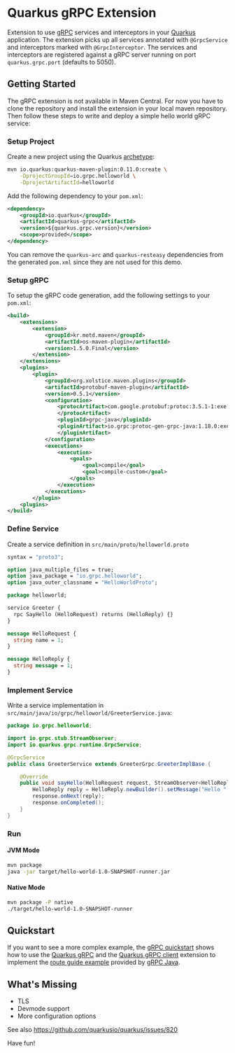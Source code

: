 # Quarkus gRPC Extension

Extension to use [gRPC](https://grpc.io/) services and interceptors in your [Quarkus](https://quarkus.io) application. The extension picks up all services annotated with `@GrpcService` and interceptors marked with `@GrpcInterceptor`. The services and interceptors are registered against a gRPC server running on port `quarkus.grpc.port` (defaults to 5050).

## Getting Started

The gRPC extension is not available in Maven Central. For now you have to clone the repository and install the extension in your local maven repository. Then follow these steps to write and deploy a simple hello world gRPC service:

### Setup Project

Create a new project using the Quarkus [archetype](https://quarkus.io/guides/getting-started-guide#bootstrapping-the-project):

```bash
mvn io.quarkus:quarkus-maven-plugin:0.11.0:create \
    -DprojectGroupId=io.grpc.helloworld \
    -DprojectArtifactId=helloworld
``` 

Add the following dependency to your `pom.xml`:

```xml
<dependency>
    <groupId>io.quarkus</groupId>
    <artifactId>quarkus-grpc</artifactId>
    <version>${quarkus.grpc.version}</version>
    <scope>provided</scope>
</dependency>
```

You can remove the `quarkus-arc` and `quarkus-resteasy` dependencies from the generated `pom.xml` since they are not used for this demo.

### Setup gRPC

To setup the gRPC code generation, add the following settings to your `pom.xml`:

```xml
<build>
    <extensions>
        <extension>
            <groupId>kr.motd.maven</groupId>
            <artifactId>os-maven-plugin</artifactId>
            <version>1.5.0.Final</version>
        </extension>
    </extensions>
    <plugins>
        <plugin>
            <groupId>org.xolstice.maven.plugins</groupId>
            <artifactId>protobuf-maven-plugin</artifactId>
            <version>0.5.1</version>
            <configuration>
                <protocArtifact>com.google.protobuf:protoc:3.5.1-1:exe:${os.detected.classifier}
                </protocArtifact>
                <pluginId>grpc-java</pluginId>
                <pluginArtifact>io.grpc:protoc-gen-grpc-java:1.18.0:exe:${os.detected.classifier}
                </pluginArtifact>
            </configuration>
            <executions>
                <execution>
                    <goals>
                        <goal>compile</goal>
                        <goal>compile-custom</goal>
                    </goals>
                </execution>
            </executions>
        </plugin>
    <plugins>
</build>
```

### Define Service

Create a service definition in `src/main/proto/helloworld.proto`

```proto
syntax = "proto3";

option java_multiple_files = true;
option java_package = "io.grpc.helloworld";
option java_outer_classname = "HelloWorldProto";

package helloworld;

service Greeter {
  rpc SayHello (HelloRequest) returns (HelloReply) {}
}

message HelloRequest {
  string name = 1;
}

message HelloReply {
  string message = 1;
}
```

### Implement Service

Write a service implementation in `src/main/java/io/grpc/helloworld/GreeterService.java`:

```java
package io.grpc.helloworld;

import io.grpc.stub.StreamObserver;
import io.quarkus.grpc.runtime.GrpcService;

@GrpcService
public class GreeterService extends GreeterGrpc.GreeterImplBase {

    @Override
    public void sayHello(HelloRequest request, StreamObserver<HelloReply> response) {
        HelloReply reply = HelloReply.newBuilder().setMessage("Hello " + request.getName()).build();
        response.onNext(reply);
        response.onCompleted();
    }
}
```

### Run

#### JVM Mode  

```bash
mvn package
java -jar target/hello-world-1.0-SNAPSHOT-runner.jar
```

#### Native Mode

```bash
mvn package -P native
./target/hello-world-1.0-SNAPSHOT-runner
```

## Quickstart

If you want to see a more complex example, the [gRPC quickstart](https://github.com/hpehl/quarkus-grpc-quickstart) shows how to use the [Quarkus gRPC](https://github.com/hpehl/quarkus-grpc-extension) and the [Quarkus gRPC client](https://github.com/hpehl/quarkus-grpc-client-extension) extension to implement the [route guide example](https://github.com/grpc/grpc-java/tree/v1.18.0/examples#grpc-examples) provided by [gRPC Java](https://github.com/grpc/grpc-java). 

## What's Missing

- TLS
- Devmode support
- More configuration options

See also https://github.com/quarkusio/quarkus/issues/820

Have fun!
